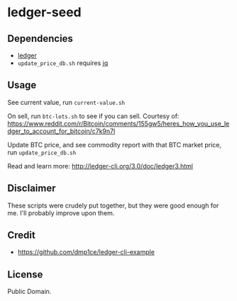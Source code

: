 ledger-seed
===========

## Dependencies

- [ledger](http://ledger-cli.org/)
- `update_price_db.sh` requires [jq](https://stedolan.github.io/jq/)

## Usage

See current value, run `current-value.sh`

On sell, run `btc-lots.sh` to see if you can sell. Courtesy of: https://www.reddit.com/r/Bitcoin/comments/155gw5/heres_how_you_use_ledger_to_account_for_bitcoin/c7k9n7l

Update BTC price, and see commodity report with that BTC market price, run `update_price_db.sh`

Read and learn more: http://ledger-cli.org/3.0/doc/ledger3.html



## Disclaimer

These scripts were crudely put together, but they were good enough for me. I'll probably improve upon them.

## Credit

- https://github.com/dmp1ce/ledger-cli-example

## License

Public Domain.

